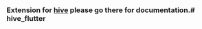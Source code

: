 ### Extension for [hive](https://github.com/leisim/hive) please go there for documentation.# hive_flutter
